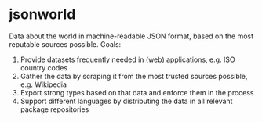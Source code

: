 # jsonworld

Data about the world in machine-readable JSON format, based on the most reputable sources possible. Goals:

1. Provide datasets frequently needed in (web) applications, e.g. ISO country codes
1. Gather the data by scraping it from the most trusted sources possible, e.g. Wikipedia
1. Export strong types based on that data and enforce them in the process
1. Support different languages by distributing the data in all relevant package repositories
